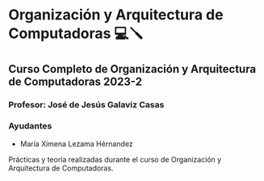 Organización y Arquitectura de Computadoras 💻🪛
=========================================

Curso Completo de Organización y Arquitectura de Computadoras 2023-2
-------------------------------------------

### Profesor: José de Jesús Galaviz Casas

### Ayudantes

* María Ximena Lezama Hérnandez

Prácticas y teoría realizadas durante el curso de Organización y Arquitectura de Computadoras.